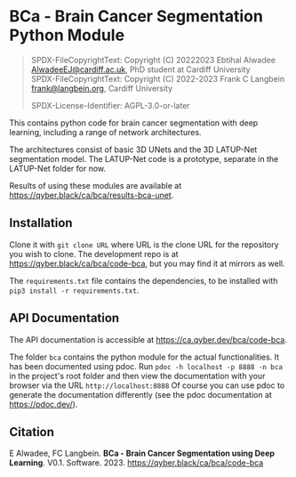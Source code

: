 # BCa - Brain Cancer Segmentation Python Module

> SPDX-FileCopyrightText: Copyright (C) 20222023 Ebtihal Alwadee <AlwadeeEJ@cardiff.ac.uk>, PhD student at Cardiff University\
> SPDX-FileCopyrightText: Copyright (C) 2022-2023 Frank C Langbein <frank@langbein.org>, Cardiff University
>
> SPDX-License-Identifier: AGPL-3.0-or-later

This contains python code for brain cancer segmentation with deep learning, including a range of network
architectures.

The architectures consist of basic 3D UNets and the 3D LATUP-Net segmentation model. The LATUP-Net code
is a prototype, separate in the LATUP-Net folder for now.

Results of using these modules are available at https://qyber.black/ca/bca/results-bca-unet.

## Installation

Clone it with `git clone URL` where URL is the clone URL for the repository you wish to clone. The development
repo is at https://qyber.black/ca/bca/code-bca, but you may find it at mirrors as well.

The `requirements.txt` file contains the dependencies, to be installed with `pip3 install -r requirements.txt`.

## API Documentation

The API documentation is accessible at https://ca.qyber.dev/bca/code-bca.

The folder `bca` contains the python module for the actual functionalities. It has been documented using pdoc. Run
```pdoc -h localhost -p 8888 -n bca```
in the project's root folder and then view the documentation with your browser via the URL
```http://localhost:8888```
Of course you can use pdoc to generate the documentation differently (see the pdoc documentation at https://pdoc.dev/).

## Citation

E Alwadee, FC Langbein. **BCa - Brain Cancer Segmentation using Deep Learning**. V0.1. Software. 2023. 
https://qyber.black/ca/bca/code-bca
